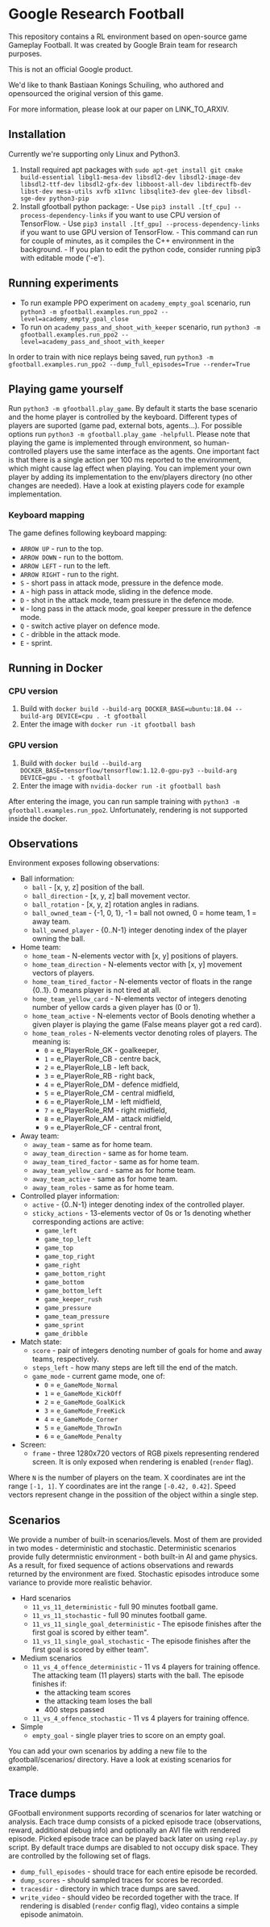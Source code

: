# Google Research Football

This repository contains a RL environment based on open-source game Gameplay
Football. It was created by Google Brain team for research purposes.

This is not an official Google product.

We'd like to thank Bastiaan Konings Schuiling, who authored and opensourced the original version of this game.

For more information, please look at our paper on LINK_TO_ARXIV.

## Installation
Currently we're supporting only Linux and Python3.

  1. Install required apt packages with
  `sudo apt-get install git cmake build-essential libgl1-mesa-dev libsdl2-dev
  libsdl2-image-dev libsdl2-ttf-dev libsdl2-gfx-dev libboost-all-dev
  libdirectfb-dev libst-dev mesa-utils xvfb x11vnc libsqlite3-dev
  glee-dev libsdl-sge-dev python3-pip`
  1. Install gfootball python package:
    - Use `pip3 install .[tf_cpu] --process-dependency-links` if you want to use CPU version of TensorFlow.
    - Use `pip3 install .[tf_gpu] --process-dependency-links` if you want to use GPU version of TensorFlow.
    - This command can run for couple of minutes, as it compiles the C++ environment in the background.
    - If you plan to edit the python code, consider running pip3 with editable mode ('-e').

## Running experiments
- To run example PPO experiment on `academy_empty_goal` scenario, run
`python3 -m gfootball.examples.run_ppo2 --level=academy_empty_goal_close`
- To run on `academy_pass_and_shoot_with_keeper` scenario, run
`python3 -m gfootball.examples.run_ppo2 --level=academy_pass_and_shoot_with_keeper`

In order to train with nice replays being saved, run
`python3 -m gfootball.examples.run_ppo2 --dump_full_episodes=True --render=True`

## Playing game yourself
Run `python3 -m gfootball.play_game`. By default it starts the
base scenario and the home player is controlled by the keyboard. Different types
of players are suported (game pad, external bots, agents...). For possible
options run `python3 -m gfootball.play_game -helpfull`. Please note that playing
the game is implemented through environment, so human-controlled players use
the same interface as the agents. One important fact is that there is a single
action per 100 ms reported to the environment, which might cause lag effect
when playing. You can implement your own player by adding its implementation
to the env/players directory (no other changes are needed).
Have a look at existing players code for example implementation.

### Keyboard mapping
The game defines following keyboard mapping:

- `ARROW UP` - run to the top.
- `ARROW DOWN` - run to the bottom.
- `ARROW LEFT` - run to the left.
- `ARROW RIGHT` - run to the right.
- `S` - short pass in attack mode, pressure in the defence mode.
- `A` - high pass in attack mode, sliding in the defence mode.
- `D` - shot in the attack mode, team pressure in the defence mode.
- `W` - long pass in the attack mode, goal keeper pressure in the defence mode.
- `Q` - switch active player on defence mode.
- `C` - dribble in the attack mode.
- `E` - sprint.

## Running in Docker
### CPU version
1. Build with `docker build --build-arg DOCKER_BASE=ubuntu:18.04 --build-arg DEVICE=cpu . -t gfootball`
1. Enter the image with `docker run -it gfootball bash`

### GPU version
1. Build with `docker build --build-arg DOCKER_BASE=tensorflow/tensorflow:1.12.0-gpu-py3 --build-arg DEVICE=gpu . -t gfootball`
1. Enter the image with `nvidia-docker run -it gfootball bash`

After entering the image, you can run sample training with `python3 -m gfootball.examples.run_ppo2`.
Unfortunately, rendering is not supported inside the docker.

## Observations
Environment exposes following observations:

- Ball information:
    - `ball` - [x, y, z] position of the ball.
    - `ball_direction` - [x, y, z] ball movement vector.
    - `ball_rotation` - [x, y, z] rotation angles in radians.
    - `ball_owned_team` - {-1, 0, 1}, -1 = ball not owned, 0 = home team, 1 = away team.
    - `ball_owned_player` - {0..N-1} integer denoting index of the player owning the ball.
- Home team:
    - `home_team` - N-elements vector with [x, y] positions of players.
    - `home_team_direction` - N-elements vector with [x, y] movement vectors of players.
    - `home_team_tired_factor` - N-elements vector of floats in the range {0..1}. 0 means player is not tired at all.
    - `home_team_yellow_card` - N-elements vector of integers denoting number of yellow cards a given player has (0 or 1).
    - `home_team_active` - N-elements vector of Bools denoting whether a given player is playing the game (False means player got a red card).
    - `home_team_roles` - N-elements vector denoting roles of players. The meaning is:
        - `0` = e_PlayerRole_GK - goalkeeper,
        - `1` = e_PlayerRole_CB - centre back,
        - `2` = e_PlayerRole_LB - left back,
        - `3` = e_PlayerRole_RB - right back,
        - `4` = e_PlayerRole_DM - defence midfield,
        - `5` = e_PlayerRole_CM - central midfield,
        - `6` = e_PlayerRole_LM - left midfield,
        - `7` = e_PlayerRole_RM - right midfield,
        - `8` = e_PlayerRole_AM - attack midfield,
        - `9` = e_PlayerRole_CF - central front,
- Away team:
    - `away_team` - same as for home team.
    - `away_team_direction` - same as for home team.
    - `away_team_tired_factor` - same as for home team.
    - `away_team_yellow_card` - same as for home team.
    - `away_team_active` - same as for home team.
    - `away_team_roles` - same as for home team.
- Controlled player information:
    - `active` - {0..N-1} integer denoting index of the controlled player.
    - `sticky_actions` - 13-elements vector of 0s or 1s denoting whether corresponding actions are active:
        - `game_left`
        - `game_top_left`
        - `game_top`
        - `game_top_right`
        - `game_right`
        - `game_bottom_right`
        - `game_bottom`
        - `game_bottom_left`
        - `game_keeper_rush`
        - `game_pressure`
        - `game_team_pressure`
        - `game_sprint`
        - `game_dribble`
- Match state:
    - `score` - pair of integers denoting number of goals for home and away teams, respectively.
    - `steps_left` - how many steps are left till the end of the match.
    - `game_mode` - current game mode, one of:
        - `0` = `e_GameMode_Normal`
        - `1` = `e_GameMode_KickOff`
        - `2` = `e_GameMode_GoalKick`
        - `3` = `e_GameMode_FreeKick`
        - `4` = `e_GameMode_Corner`
        - `5` = `e_GameMode_ThrowIn`
        - `6` = `e_GameMode_Penalty`
- Screen:
    - `frame` - three 1280x720 vectors of RGB pixels representing rendered
    screen. It is only exposed when rendering is enabled (`render` flag).

Where `N` is the number of players on the team.
X coordinates are int the range `[-1, 1]`.
Y coordinates are int the range `[-0.42, 0.42]`.
Speed vectors represent change in the possition of the object within a single
step.

## Scenarios
We provide a number of built-in scenarios/levels.
Most of them are provided in two modes - deterministic and stochastic.
Deterministic scenarios provide fully determnistic environment - both built-in
AI and game physics. As a result, for fixed sequence of actions observations
and rewards returned by the environment are fixed. Stochastic episodes introduce
some variance to provide more realistic behavior.

- Hard scenarios
    - `11_vs_11_deterministic` - full 90 minutes football game.
    - `11_vs_11_stochastic` - full 90 minutes football game.
    - `11_vs_11_single_goal_deterministic` - The episode finishes after the
    first goal is scored by either team".
    - `11_vs_11_single_goal_stochastic` - The episode finishes after the
    first goal is scored by either team".
- Medium scenarios
    - `11_vs_4_offence_deterministic` - 11 vs 4 players for training offence.
    The attacking team (11 players) starts with the ball.
    The episode finishes if:
        - the attacking team scores
        - the attacking team loses the ball
        - 400 steps passed
    - `11_vs_4_offence_stochastic` - 11 vs 4 players for training offence.
- Simple
    - `empty_goal` - single player tries to score on an empty goal.

You can add your own scenarios by adding a new file to the gfootball/scenarios/
directory. Have a look at existing scenarios for example.

## Trace dumps
GFootball environment supports recording of scenarios for later watching or
analysis. Each trace dump consists of a picked episode trace (observations,
reward, additional debug info) and optionally an AVI file with rendered episode.
Picked episode trace can be played back later on using `replay.py` script.
By default trace dumps are disabled to not occupy disk space. They
are controlled by the following set of flags.

-  `dump_full_episodes` - should trace for each entire episode be recorded.
-  `dump_scores` - should sampled traces for scores be recorded.
-  `tracesdir` - directory in which trace dumps are saved.
-  `write_video` - should video be recorded together with the trace.
    If rendering is disabled (`render` config flag), video contains a simple
    episode animatoin.

